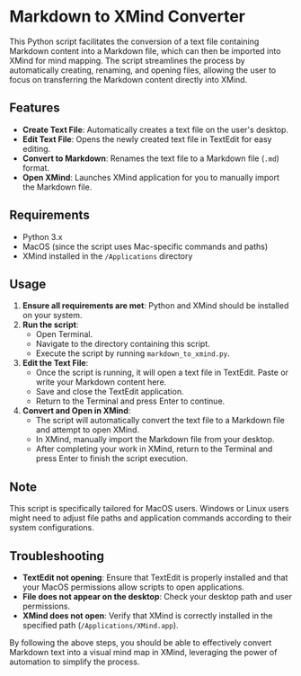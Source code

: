
# Markdown to XMind Converter

This Python script facilitates the conversion of a text file containing Markdown content into a Markdown file, which can then be imported into XMind for mind mapping. The script streamlines the process by automatically creating, renaming, and opening files, allowing the user to focus on transferring the Markdown content directly into XMind.

## Features

- **Create Text File**: Automatically creates a text file on the user's desktop.
- **Edit Text File**: Opens the newly created text file in TextEdit for easy editing.
- **Convert to Markdown**: Renames the text file to a Markdown file (`.md`) format.
- **Open XMind**: Launches XMind application for you to manually import the Markdown file.

## Requirements

- Python 3.x
- MacOS (since the script uses Mac-specific commands and paths)
- XMind installed in the `/Applications` directory

## Usage

1. **Ensure all requirements are met**: Python and XMind should be installed on your system.
2. **Run the script**:
   - Open Terminal.
   - Navigate to the directory containing this script.
   - Execute the script by running `markdown_to_xmind.py`.
3. **Edit the Text File**:
   - Once the script is running, it will open a text file in TextEdit. Paste or write your Markdown content here.
   - Save and close the TextEdit application.
   - Return to the Terminal and press Enter to continue.
4. **Convert and Open in XMind**:
   - The script will automatically convert the text file to a Markdown file and attempt to open XMind.
   - In XMind, manually import the Markdown file from your desktop.
   - After completing your work in XMind, return to the Terminal and press Enter to finish the script execution.

## Note

This script is specifically tailored for MacOS users. Windows or Linux users might need to adjust file paths and application commands according to their system configurations. 

## Troubleshooting

- **TextEdit not opening**: Ensure that TextEdit is properly installed and that your MacOS permissions allow scripts to open applications.
- **File does not appear on the desktop**: Check your desktop path and user permissions.
- **XMind does not open**: Verify that XMind is correctly installed in the specified path (`/Applications/XMind.app`).

By following the above steps, you should be able to effectively convert Markdown text into a visual mind map in XMind, leveraging the power of automation to simplify the process.
